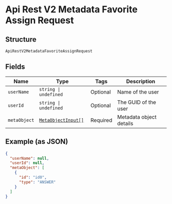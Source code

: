 
# Api Rest V2 Metadata Favorite Assign Request

## Structure

`ApiRestV2MetadataFavoriteAssignRequest`

## Fields

| Name | Type | Tags | Description |
|  --- | --- | --- | --- |
| `userName` | `string \| undefined` | Optional | Name of the user |
| `userId` | `string \| undefined` | Optional | The GUID of the user |
| `metaObject` | [`MetaObjectInput[]`](/doc/models/meta-object-input.md) | Required | Metadata object details |

## Example (as JSON)

```json
{
  "userName": null,
  "userId": null,
  "metaObject": [
    {
      "id": "id0",
      "type": "ANSWER"
    }
  ]
}
```

